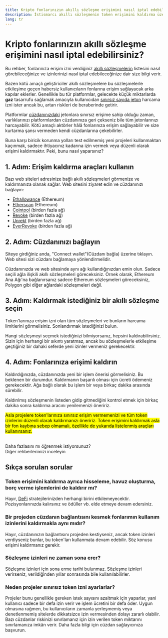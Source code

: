 ```yaml
---
title: Kripto fonlarınızın akıllı sözleşme erişimini nasıl iptal edebilirsiniz?
description: İstismarcı akıllı sözleşmenin token erişimini kaldırma üzerine bir rehber
lang: tr
---
```


# Kripto fonlarınızın akıllı sözleşme erişimini nasıl iptal edebilirsiniz?

Bu rehber, fonlarınıza erişim izni verdiğiniz [akıllı sözleşmelerin](/glossary/#smart-contract) listesini nasıl görebileceğinize ve izinlerinizi nasıl iptal edebileceğinize dair size bilgi verir.

Bazen kötü amaçlı geliştiriciler akıllı sözleşmelere bu sözleşmelerle etkileşime geçen habersiz kullanıcıların fonlarına erişim sağlayacak arka kapılar eklerler. Genellikle bu tür platformlar, gelecekte küçük miktarlarda **gaz** tasarrufu sağlamak amacıyla kullanıcıdan [sınırsız sayıda jeton](/glossary/#gas) harcama izni ister ancak bu, artan riskleri de beraberinde getirir.

Platformlar [cüzdanınızdaki](/glossary/#wallet) jetonlara sınırsız erişime sahip olduğu zaman, varlıklarınızı platformlardan cüzdanınıza geri çekseniz bile tüm jetonlarınızı harcayabilir. Kötü amaçlı aktörler hâlâ fonlarınıza erişim sağlayabilir ve size kurtarma şansı vermeden kendi cüzdanlarına çekebilirler.

Buna karşı biricik korunma yolları test edilmemiş yeni projeleri kullanmaktan kaçınmak, sadece ihtiyacınız kadarına izin vermek veya düzenli olarak erişimi kaldırmaktır. Peki, bunu nasıl yaparsınız?

## 1. Adım: Erişim kaldırma araçları kullanın

Bazı web siteleri adresinize bağlı akıllı sözleşmeleri görmenize ve kaldırmanıza olanak sağlar. Web sitesini ziyaret edin ve cüzdanınızı bağlayın:

- [Ethallowance](https://ethallowance.com/) (Ethereum)
- [Etherscan](https://etherscan.io/tokenapprovalchecker) (Ethereum)
- [Cointool](https://cointool.app/approve/eth) (birden fazla ağ)
- [Revoke](https://revoke.cash/) (birden fazla ağ)
- [Unrekt](https://app.unrekt.net/) (birden fazla ağ)
- [EverRevoke](https://everrise.com/everrevoke/) (birden fazla ağ)

## 2. Adım: Cüzdanınızı bağlayın

Siteye girdiğiniz anda, "Connect wallet"(Cüzdanı bağla) üzerine tıklayın. Web sitesi sizi cüzdanı bağlamaya yönlendirmelidir.

Cüzdanınızda ve web sitesinde aynı ağı kullandığınızdan emin olun. Sadece seçili ağla ilişkili akıllı sözleşmeleri göreceksiniz. Örnek olarak, Ethereum Ana Ağı'na bağlanırsanız sadece Ethereum sözleşmeleri göreceksiniz, Polygon gibi diğer ağlardaki sözleşmeleri değil.

## 3. Adım: Kaldırmak istediğiniz bir akıllı sözleşme seçin

Token'larınıza erişim izni olan tüm sözleşmeleri ve bunların harcama limitlerini görmelisiniz. Sonlandırmak istediğinizi bulun.

Hangi sözleşmeyi seçmek istediğinizi bilmiyorsanız, hepsini kaldırabilirsiniz. Sizin için herhangi bir sıkıntı yaratmaz, ancak bu sözleşmelerle etkileşime geçtiğiniz bir dahaki seferde yeni izinler vermeniz gerekecektir.

## 4. Adım: Fonlarınıza erişimi kaldırın

Kaldırdığınızda, cüzdanınızda yeni bir işlem önerisi görmelisiniz. Bu beklenen bir durumdur. Kaldırmanın başarılı olması için ücreti ödemeniz gerekecektir. Ağa bağlı olarak bu işlem bir veya birkaç dakika arasında sürebilir.

Kaldırılmış sözleşmenin listeden gidip gitmediğini kontrol etmek için birkaç dakika sonra kaldırma aracını yenilemenizi öneririz.

<mark>Asla projelere token'larınıza sınırsız erişim vermemenizi ve tüm token izinlerini düzenli olarak kaldırmanızı öneririz. Token erişimini kaldırmak asla bir fon kaybına sebep olmamalı, özellikle de yukarıda listelenmiş araçları kullanırsanız.</mark>

 <br />

<InfoBanner shouldSpaceBetween emoji=":eyes:">
  <div>Daha fazlasını mı öğrenmek istiyorsunuz?</div>
  <ButtonLink href="/guides/">
    Diğer rehberlerimizi inceleyin
  </ButtonLink>
</InfoBanner>

## Sıkça sorulan sorular

### Token erişimini kaldırma ayrıca hisseleme, havuz oluşturma, borç verme işlemlerini de kaldırır mı?

Hayır, [DeFi](/glossary/#defi) stratejilerinizden herhangi birini etkilemeyecektir. Pozisyonlarınızda kalırsınız ve ödüller vb. elde etmeye devam edersiniz.

### Bir projeden cüzdanın bağlantısını kesmek fonlarımın kullanım izinlerini kaldırmakla aynı mıdır?

Hayır, cüzdanınızın bağlantısını projeden kestiyseniz, ancak token izinleri verdiyseniz bunlar, bu token'ları kullanmata devam edebilir. Söz konusu erişimi kaldırmanız gerekir.

### Sözleşme izinleri ne zaman sona erer?

Sözleşme izinleri için sona erme tarihi bulunmaz. Sözleşme izinleri verirseniz, verildiğinden yıllar sonrasında bile kullanılabilirler.

### Neden projeler sınırsız token izni ayarlarlar?

Projeler bunu genellikle gereken istek sayısını azaltmak için yaparlar, yani kullanıcı sadece bir defa izin verir ve işlem ücretini bir defa öder. Uygun olmasına rağmen, bu kullanıcıların zamanla yerleşmemiş veya denetlenmemiş sitelerde dikkatsizce izin vermesinden dolayı zararlı olabilir. Bazı cüzdanlar riskinizi sınırlamanız için izin verilen token miktarını sınırlamanıza imkân verir. Daha fazla bilgi için cüzdan sağlayıcınıza başvurun.
